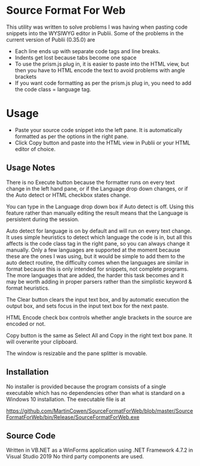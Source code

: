 # Source Format For Web
This utility was written to solve problems I was having when pasting code snippets into the WYSIWYG editor in Publii. Some of the problems in the current version of Publii (0.35.0) are

 - Each line ends up with separate code tags and line breaks. 
 - Indents get lost because tabs become one space
 - To use the prism.js plug in, it is easier to paste into the HTML view, but then you have to HTML encode the text to avoid problems with angle brackets
 - If you want code formatting as per the prism.js plug in, you need to add the code class = language tag.

# Usage

 - Paste your source code snippet into the left pane. It is automatically formatted as per the options in the right pane. 
 - Click Copy button and paste into the HTML view in Publii or your HTML editor of choice.

## Usage Notes
There is no Execute button because the formatter runs on every text change in the left hand pane, or if the Language drop down changes, or if the Auto detect or HTML checkbox states change.

You can type in the Language drop down box if Auto detect is off. Using this feature rather than  manually editing the result means that the Language is persistent during the session.

Auto detect for language is on by default and will run on every text change. It uses simple heuristics to detect which language the code is in, but all this affects is the code class tag in the right pane, so you can always change it manually. Only a few languages are supported at the moment because these are the ones I was using, but it would be simple to add them to the auto detect routine, the difficulty comes when the languages are similar in format because this is only intended for snippets, not complete programs. The more languages that are added, the harder this task becomes and it may be worth adding in proper parsers rather than the simplistic keyword & format heuristics.

The Clear button clears the input text box, and by automatic execution the output box, and sets focus in the input text box for the next paste.

HTML Encode check box controls whether angle brackets in the source are encoded or not.

Copy button is the same as Select All and Copy in the right text box pane. It will overwrite your clipboard.

The window is resizable and the pane splitter is movable.

## Installation
No installer is provided because the program consists of a single executable which has no dependencies other than what is standard on a Windows 10 installation. The executable file is at

https://github.com/MartinCowen/SourceFormatForWeb/blob/master/SourceFormatForWeb/bin/Release/SourceFormatForWeb.exe

## Source Code
Written in VB.NET as a WinForms application using .NET Framework 4.7.2 in Visual Studio 2019
No third party components are used.

